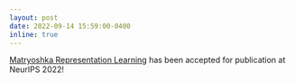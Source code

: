 ```yaml
---
layout: post
date: 2022-09-14 15:59:00-0400
inline: true
---
```


[Matryoshka Representation Learning](https://arxiv.org/abs/2205.13147) has been accepted for publication at NeurIPS 2022!
